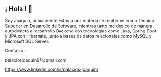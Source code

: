 ## ¡ Hola ! 👋
Soy Joaquín, actualmente estoy a una materia de recibirme como Técnico Superior en Desarrollo de Software, mientras tanto me dedico de manera autodidacta al desarrollo Backend con tecnologías como Java, Spring Boot y JPA con Hibernate, junto a bases de datos relacionales como MySQL y Microsoft SQL Server.

Contacto : 

palaciosjoaquin97@gmail.com

https://www.linkedin.com/in/palacios-joaquin/
